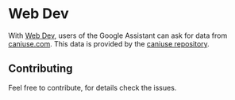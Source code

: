 # Web Dev
With [Web Dev](https://assistant.google.com/services/a/id/6e3b4b0d7d1aebde/), users of the Google Assistant can ask for data from [caniuse.com](https://caniuse.com).
This data is provided by the [caniuse repository](https://github.com/Fyrd/caniuse).

## Contributing
Feel free to contribute, for details check the issues.
